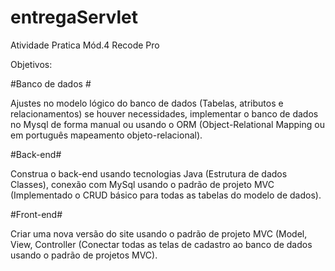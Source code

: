 # entregaServlet
Atividade Pratica Mód.4 Recode Pro

Objetivos:

#Banco de dados #

Ajustes no modelo lógico do banco de dados (Tabelas, atributos e relacionamentos) se houver necessidades, 
implementar o banco de dados no Mysql de forma manual ou usando o ORM (Object-Relational Mapping ou em português mapeamento objeto-relacional).  

#Back-end#

Construa o back-end usando tecnologias Java (Estrutura de dados Classes), conexão com MySql usando o padrão de projeto MVC
(Implementado o CRUD básico para todas as tabelas do modelo de dados).  

#Front-end#

Criar uma nova versão do site usando o padrão de projeto MVC (Model, View, Controller (Conectar todas as telas de cadastro ao banco de dados usando o padrão de projetos MVC). 
